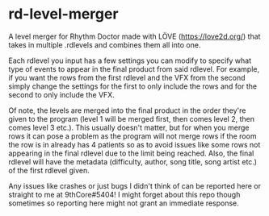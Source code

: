 # rd-level-merger
  A level merger for Rhythm Doctor made with LÖVE (https://love2d.org/) that takes in multiple .rdlevels and combines them all into one.

  Each rdlevel you input has a few settings you can modify to specify what type of events to appear in the final product from said rdlevel.
For example, if you want the rows from the first rdlevel and the VFX from the second simply change the settings for the first to only include the rows and for the second to only include the VFX.

  Of note, the levels are merged into the final product in the order they're given to the program (level 1 will be merged first, then comes level 2, then comes level 3 etc.). This usually doesn't matter, but for when you merge rows it can pose a problem as the program will not merge rows if the room the row is in already has 4 patients so as to avoid issues like some rows not appearing in the final rdlevel due to the limit being reached.
  Also, the final rdlevel will have the metadata (difficulty, author, song title, song artist etc.) of the first rdlevel given.
  
  Any issues like crashes or just bugs I didn't think of can be reported here or straight to me at 9thCore#5404! I might forget about this repo though sometimes so reporting here might not grant an immediate response.
